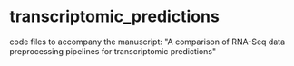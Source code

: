 # transcriptomic_predictions
code files to accompany the manuscript: "A comparison of RNA-Seq data preprocessing pipelines for transcriptomic predictions"
